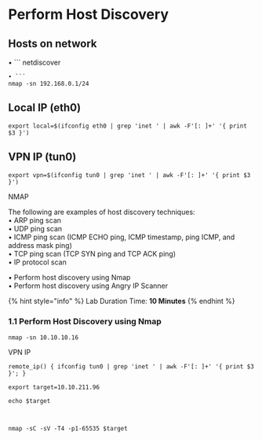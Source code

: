 # Perform Host Discovery

## Hosts on network
• ```
netdiscover
```
• ```
nmap -sn 192.168.0.1/24
```


## Local IP (eth0)
```
export local=$(ifconfig eth0 | grep 'inet ' | awk -F'[: ]+' '{ print $3 }')
```

## VPN IP (tun0)
```
export vpn=$(ifconfig tun0 | grep 'inet ' | awk -F'[: ]+' '{ print $3 }')
```

NMAP









The following are examples of host discovery techniques:\
• ARP ping scan\
• UDP ping scan\
• ICMP ping scan (ICMP ECHO ping, ICMP timestamp, ping ICMP, and address mask ping)\
• TCP ping scan (TCP SYN ping and TCP ACK ping)\
• IP protocol scan

• Perform host discovery using Nmap\
• Perform host discovery using Angry IP Scanner

{% hint style="info" %}
Lab Duration Time: **10 Minutes**
{% endhint %}

### 1.1 Perform Host Discovery using Nmap

```
nmap -sn 10.10.10.16
```

















VPN IP
```
remote_ip() { ifconfig tun0 | grep 'inet ' | awk -F'[: ]+' '{ print $3 }'; }

export target=10.10.211.96

echo $target



nmap -sC -sV -T4 -p1-65535 $target
